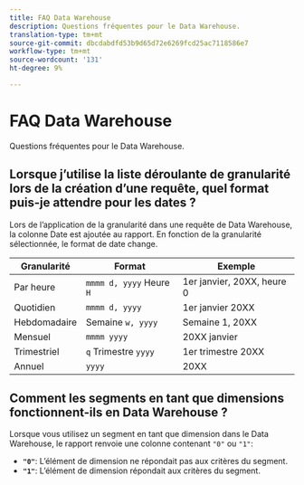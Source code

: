 ```yaml
---
title: FAQ Data Warehouse
description: Questions fréquentes pour le Data Warehouse.
translation-type: tm+mt
source-git-commit: dbcdabdfd53b9d65d72e6269fcd25ac7118586e7
workflow-type: tm+mt
source-wordcount: '131'
ht-degree: 9%

---
```



# FAQ Data Warehouse

Questions fréquentes pour le Data Warehouse.

## Lorsque j’utilise la liste déroulante de granularité lors de la création d’une requête, quel format puis-je attendre pour les dates ?

Lors de l’application de la granularité dans une requête de Data Warehouse, la colonne Date est ajoutée au rapport. En fonction de la granularité sélectionnée, le format de date change.

| Granularité | Format | Exemple |
| --- | --- | --- |
| Par heure | `mmmm d, yyyy` Heure `H` | 1er janvier, 20XX, heure 0 |
| Quotidien | `mmmm d, yyyy` | 1er janvier 20XX |
| Hebdomadaire | Semaine `w, yyyy` | Semaine 1, 20XX |
| Mensuel | `mmmm yyyy` | 20XX janvier |
| Trimestriel | `q` Trimestre `yyyy` | 1er trimestre 20XX |
| Annuel | `yyyy` | 20XX |

## Comment les segments en tant que dimensions fonctionnent-ils en Data Warehouse ?

Lorsque vous utilisez un segment en tant que dimension dans le Data Warehouse, le rapport renvoie une colonne contenant `"0"` ou `"1"`:

* **`"0"`**: L’élément de dimension ne répondait pas aux critères du segment.
* **`"1"`**: L’élément de dimension répondait aux critères du segment.
